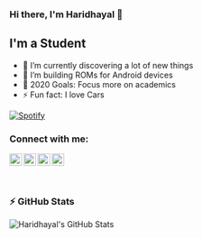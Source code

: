 ### Hi there, I'm Haridhayal 👋


## I'm a Student


- 🌱 I’m currently discovering a lot of new things
- 👯 I’m building ROMs for Android devices
- 🥅 2020 Goals: Focus more on academics
- ⚡ Fun fact: I love Cars

[![Spotify](https://https://vercel.com/haridhayal11/spotify-now-playing/ijn0zsv2l/api/spotify)](https://open.spotify.com/user/21wobs6smrp2yclxluydukp5y)

### Connect with me:

[<img align="left" alt="Haridhayal | Gmail" width="22px" src="https://cdn.jsdelivr.net/npm/simple-icons@3.11.0/icons/gmail.svg" />][mail]
[<img align="left" alt="Haridhayal | XDA" width="22px" src="https://cdn.jsdelivr.net/npm/simple-icons@3.11.0/icons/xdadevelopers.svg" />][xda]
[<img align="left" alt="Haridhayal | Telegram" width="22px" src="https://cdn.jsdelivr.net/npm/simple-icons@3.11.0/icons/telegram.svg" />][telegram]
[<img align="left" alt="Haridhayal | Paypal" width="22px" src="https://cdn.jsdelivr.net/npm/simple-icons@3.11.0/icons/paypal.svg" />][paypal]
<br />
<br />
<br />

### :zap: GitHub Stats
<img align="left" alt="Haridhayal's GitHub Stats" src="https://github-readme-stats-git-master.haridhayal11.vercel.app//api?username=haridhayal11&show_icons=true&hide_border=true" />


[mail]: mailto:haridhayal@gmail.com
[paypal]: https://www.paypal.com/cgi-bin/webscr?cmd=_s-xclick&hosted_button_id=2DCMKDAY5JKGW&source=url
[xda]: https://forum.xda-developers.com/member.php?u=9053429
[telegram]: https://t.me/haridhayal
